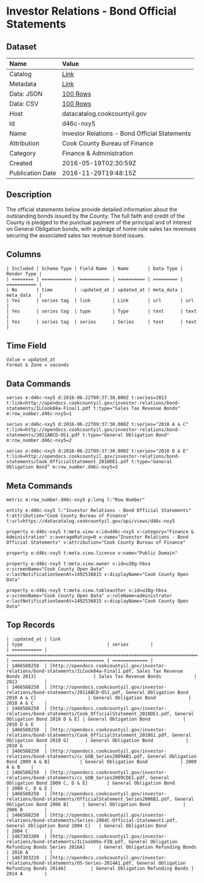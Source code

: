 # Investor Relations - Bond Official Statements

## Dataset

| Name | Value |
| :--- | :---- |
| Catalog | [Link](https://catalog.data.gov/dataset/investor-relations-bond-official-statements) |
| Metadata | [Link](https://datacatalog.cookcountyil.gov/api/views/d46c-nxy5) |
| Data: JSON | [100 Rows](https://datacatalog.cookcountyil.gov/api/views/d46c-nxy5/rows.json?max_rows=100) |
| Data: CSV | [100 Rows](https://datacatalog.cookcountyil.gov/api/views/d46c-nxy5/rows.csv?max_rows=100) |
| Host | datacatalog.cookcountyil.gov |
| Id | d46c-nxy5 |
| Name | Investor Relations - Bond Official Statements |
| Attribution | Cook County Bureau of Finance |
| Category | Finance & Administration |
| Created | 2016-05-19T02:30:59Z |
| Publication Date | 2016-11-29T19:48:15Z |

## Description

The official statements below provide detailed information about the outstanding bonds issued by the County. The full faith and credit of the County is pledged to the punctual payment of the principal and of interest on General Obligation bonds, with a pledge of home rule sales tax revenues securing the associated sales tax revenue bond issues.

## Columns

```ls
| Included | Schema Type | Field Name  | Name       | Data Type | Render Type |
| ======== | =========== | =========== | ========== | ========= | =========== |
| No       | time        | :updated_at | updated_at | meta_data | meta_data   |
| Yes      | series tag  | link        | Link       | url       | url         |
| Yes      | series tag  | type        | Type       | text      | text        |
| Yes      | series tag  | series      | Series     | text      | text        |
```

## Time Field

```ls
Value = updated_at
Format & Zone = seconds
```

## Data Commands

```ls
series e:d46c-nxy5 d:2016-06-22T09:37:30.000Z t:series=2013 t:link=http://opendocs.cookcountyil.gov/investor-relations/bond-statements/ILCook04a-Final1.pdf t:type="Sales Tax Revenue Bonds" m:row_number.d46c-nxy5=1

series e:d46c-nxy5 d:2016-06-22T09:37:30.000Z t:series="2010 A & C" t:link=http://opendocs.cookcountyil.gov/investor-relations/bond-statements/2011ABCD-OS1.pdf t:type="General Obligation Bond" m:row_number.d46c-nxy5=2

series e:d46c-nxy5 d:2016-06-22T09:37:30.000Z t:series="2010 D & E" t:link=http://opendocs.cookcountyil.gov/investor-relations/bond-statements/Cook_OfficialStatement_2010DE1.pdf t:type="General Obligation Bond" m:row_number.d46c-nxy5=3
```

## Meta Commands

```ls
metric m:row_number.d46c-nxy5 p:long l:"Row Number"

entity e:d46c-nxy5 l:"Investor Relations - Bond Official Statements" t:attribution="Cook County Bureau of Finance" t:url=https://datacatalog.cookcountyil.gov/api/views/d46c-nxy5

property e:d46c-nxy5 t:meta.view v:id=d46c-nxy5 v:category="Finance & Administration" v:averageRating=0 v:name="Investor Relations - Bond Official Statements" v:attribution="Cook County Bureau of Finance"

property e:d46c-nxy5 t:meta.view.license v:name="Public Domain"

property e:d46c-nxy5 t:meta.view.owner v:id=u38g-hbsa v:screenName="Cook County Open Data" v:lastNotificationSeenAt=1492536815 v:displayName="Cook County Open Data"

property e:d46c-nxy5 t:meta.view.tableauthor v:id=u38g-hbsa v:screenName="Cook County Open Data" v:roleName=administrator v:lastNotificationSeenAt=1492536815 v:displayName="Cook County Open Data"
```

## Top Records

```ls
| :updated_at | link                                                                                                                                         | type                               | series        | 
| =========== | ============================================================================================================================================ | ================================== | ============= | 
| 1466588250  | [http://opendocs.cookcountyil.gov/investor-relations/bond-statements/ILCook04a-Final1.pdf, Sales Tax Revenue Bonds 2013]                     | Sales Tax Revenue Bonds            | 2013          | 
| 1466588250  | [http://opendocs.cookcountyil.gov/investor-relations/bond-statements/2011ABCD-OS1.pdf, General Obligation Bond 2010 A & C]                   | General Obligation Bond            | 2010 A & C    | 
| 1466588250  | [http://opendocs.cookcountyil.gov/investor-relations/bond-statements/Cook_OfficialStatement_2010DE1.pdf, General Obligation Bond 2010 D & E] | General Obligation Bond            | 2010 D & E    | 
| 1466588250  | [http://opendocs.cookcountyil.gov/investor-relations/bond-statements/Cook_OfficialStatement_2010G1.pdf, General Obligation Bond 2010 G]      | General Obligation Bond            | 2010 G        | 
| 1466588250  | [http://opendocs.cookcountyil.gov/investor-relations/bond-statements/cc_GOB_Series2009AB1.pdf, General Obligation Bond 2009 A & B]           | General Obligation Bond            | 2009 A & B    | 
| 1466588250  | [http://opendocs.cookcountyil.gov/investor-relations/bond-statements/cc_GOB_Series2009CDE1.pdf, General Obligation Bond 2009 C, D & E]       | General Obligation Bond            | 2009 C, D & E | 
| 1466588250  | [http://opendocs.cookcountyil.gov/investor-relations/bond-statements/OfficialStatement_Series2006B1.pdf, General Obligation Bond 2006 B]     | General Obligation Bond            | 2006 B        | 
| 1466588250  | [http://opendocs.cookcountyil.gov/investor-relations/bond-statements/Series-2004C-Official-Statement1.pdf, General Obligation Bond 2004 C]   | General Obligation Bond            | 2004 C        | 
| 1467303209  | [http://opendocs.cookcountyil.gov/investor-relations/bond-statements/ILCook09a-FIN.pdf, General Obligation Refunding Bonds Series 2016A]     | General Obligation Refunding Bonds | 2016 A        | 
| 1467303229  | [http://opendocs.cookcountyil.gov/investor-relations/bond-statements/OS-Series-2014A1.pdf, General Obligation Refunding Bonds 2014A]         | General Obligation Refunding Bonds | 2014 A        | 
```